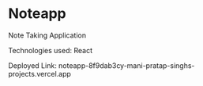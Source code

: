 # Noteapp
Note Taking Application

Technologies used: React

Deployed Link: noteapp-8f9dab3cy-mani-pratap-singhs-projects.vercel.app
